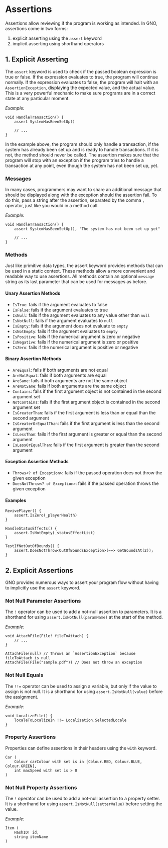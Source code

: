 # Assertions

Assertions allow reviewing if the program is working as intended.
In GNO, assertions come in two forms:

1. explicit asserting using the `assert` keyword
2. implicit asserting using shorthand operators

## 1. Explicit Asserting

The `assert` keyword is used to check if the passed boolean expression is true or false.
If the expression evaluates to true, the program will continue normally.
If the expression evaluates to false, the program will halt with an `AssertionException`,
displaying the expected value, and the actual value. This is a very powerful mechanic to make sure
programs are in a correct state at any particular moment.

_Example:_

```gno
void HandleTransaction() {
    assert SystemHasBeenSetUp()

    // ...
}
```

In the example above, the program should only handle a transaction, if the system has already
been set up and is ready to handle transactions. If it is not, the method should never be called.
The assertion makes sure that the program will stop with an exception if the program tries to handle
a transaction at any point, even though the system has not been set up, yet.

### Messages

In many cases, programmers may want to share an additional message that should be displayed along
with the exception should the assertion fail. To do this, pass a string after the assertion,
separated by the comma `,` operator, just like you would in a method call.

_Example:_

```gno
void HandleTransaction() {
    assert SystemHasBeenSetUp(), "The system has not been set up yet"

    // ...
}
```

### Methods

Just like primitive data types, the assert keyword provides methods that can be used in a static
context. These methods allow a more convenient and readable way to use assertions.
All methods contain an optional `message` string as its last parameter that can be used for
messages as before.

#### Unary Assertion Methods

- `IsTrue`: fails if the argument evaluates to false
- `IsFalse`: fails if the argument evaluates to true
- `IsNull`: fails if the argument evaluates to any value other than `null`
- `IsNotNull`: fails if the argument evaluates to `null`
- `IsEmpty`: fails if the argument does not evaluate to `empty`
- `IsNotEmpty`: fails if the argument evaluates to `empty`
- `IsPositive`: fails if the numerical argument is zero or negative
- `IsNegative`: fails if the numerical argument is zero or positive
- `IsZero`: fails if the numerical argument is positive or negative

#### Binary Assertion Methods

- `AreEqual`: fails if both arguments are not equal
- `AreNotEqual`: fails if both arguments are equal
- `AreSame`: fails if both arguments are not the same object
- `AreNotSame`: fails if both arguments are the same object
- `Contains`: fails if the first argument object is not contained in the second argument set
- `NotContains`: fails if the first argument object is contained in the second argument set
- `IsGreaterThan`: fails if the first argument is less than or equal than the second argument
- `IsGreaterOrEqualThan`: fails if the first argument is less than the second argument
- `IsLessThan`: fails if the first argument is greater or equal than the second argument
- `IsLessOrEqualThan`: fails if the first argument is greater than the second argument

#### Exception Assertion Methods

- `Throws<? of Exception>`: fails if the passed operation does not throw the given exception
- `DoesNotThrow<? of Exception>`: fails if the passed operation throws the given exception

#### Examples

```gno
RevivePlayer() {
    assert.IsZero(_playerHealth)
}

HandleStatusEffects() {
    assert.IsNotEmpty(_statusEffectList)
}

TestIfNotOutOfBounds() {
    assert.DoesNotThrow<OutOfBoundsException>(==> GetBoundsAt(2));
}
```

## 2. Explicit Assertions

GNO provides numerous ways to assert your program flow without having to implicitly use the
`assert` keyword.

### Not Null Parameter Assertions

The `!` operator can be used to add a not-null assertion to parameters.
It is a shorthand for using `assert.IsNotNull(paramName)` at the start of the method.

_Example:_

```gno
void AttachFile(File! fileToAttach) {
    // ...
}

AttachFile(null) // Throws an `AssertionException` because fileToAttach is null
AttachFile(File("sample.pdf")) // Does not throw an exception
```

### Not Null Equals

The `!!=` operator can be used to assign a variable, but only if the value to assign is not null.
It is a shorthand for using `assert.IsNotNull(value)` before the assignment.

_Example:_

```gno
void LocalizeFile() {
    localeToLocalizeIn !!= Localization.SelectedLocale
}
```

### Property Assertions

Properties can define assertions in their headers using the `with` keyword.

```gno
Car (
    Colour carColour with set is in [Colour.RED, Colour.BLUE, Colour.GREEN],
    int maxSpeed with set is > 0
)
```

### Not Null Property Assertions

The `!` operator can be used to add a not-null assertion to a property setter.
It is a shorthand for using `assert.IsNotNull(setterValue)` before setting the value.

_Example:_

```gno
Item (
    HashID! id,
    string itemName
)
```

